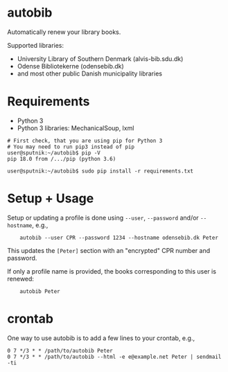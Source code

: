 autobib
=======

Automatically renew your library books.

Supported libraries:

* University Library of Southern Denmark (alvis-bib.sdu.dk)
* Odense Bibliotekerne (odensebib.dk)
* and most other public Danish municipality libraries

Requirements
============

* Python 3
* Python 3 libraries: MechanicalSoup, lxml

```console
# First check, that you are using pip for Python 3
# You may need to run pip3 instead of pip
user@sputnik:~/autobib$ pip -V
pip 18.0 from /.../pip (python 3.6)

user@sputnik:~/autobib$ sudo pip install -r requirements.txt
```

Setup + Usage
=============

Setup or updating a profile is done using `--user`, `--password` and/or `--hostname`, e.g.,

```
    autobib --user CPR --password 1234 --hostname odensebib.dk Peter
```

This updates the `[Peter]` section with an "encrypted" CPR number and password.

If only a profile name is provided, the books corresponding to this user
is renewed:

```
    autobib Peter
```

crontab
=======

One way to use autobib is to add a few lines to your crontab, e.g.,
```
0 7 */3 * * /path/to/autobib Peter
0 7 */3 * * /path/to/autobib --html -e e@example.net Peter | sendmail -ti
```
